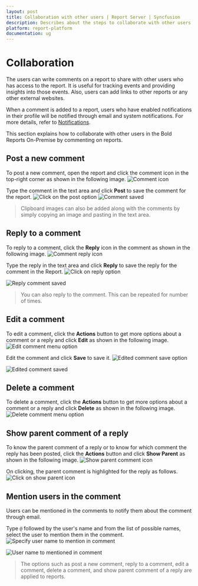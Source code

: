 ```yaml
---
layout: post
title: Collaboration with other users | Report Server | Syncfusion
description: Describes about the steps to collaborate with other users in the Bold Reports On-Premise by commenting on Reports.
platform: report-platform
documentation: ug
---
```


# Collaboration

The users can write comments on a report to share with other users who has access to the report. It is useful for tracking events and providing insights into those events. Also, users can add links to other reports or any other external websites.

When a comment is added to a report, users who have enabled notifications in their profile will be notified through email and system notifications. For more details, refer to [Notifications](/on-premise/notifications/).

This section explains how to collaborate with other users in the Bold Reports On-Premise by commenting on reports.

## Post a new comment

To post a new comment, open the report and click the comment icon in the top-right corner as shown in the following image.
![Comment icon](/static/assets/on-premise/images/collaboration/comment-button.png)

Type the comment in the text area and click **Post** to save the comment for the report.
![Click on the post option](/static/assets/on-premise/images/collaboration/comment-post.png)
![Comment saved](/static/assets/on-premise/images/collaboration/comment-saved.png)

> Clipboard images can also be added along with the comments by simply copying an image and pasting in the text area.

## Reply to a comment

To reply to a comment, click the **Reply** icon in the comment as shown in the following image.
![Comment reply icon](/static/assets/on-premise/images/collaboration/comment-reply-icon-click.png)

Type the reply in the text area and click **Reply** to save the reply for the comment in the Report.
![Click on reply option](/static/assets/on-premise/images/collaboration/comment-reply-button.png)

![Reply comment saved](/static/assets/on-premise/images/collaboration/comment-reply-saved.png)

> You can also reply to the comment. This can be repeated for number of times.

## Edit a comment

To edit a comment, click the **Actions** button to get more options about a comment or a reply and click **Edit** as shown in the following image.
![Edit comment menu option](/static/assets/on-premise/images/collaboration/comment-edit-button.png)

Edit the comment and click **Save** to save it.
![Edited comment save option](/static/assets/on-premise/images/collaboration/comment-edited.png)

![Edited comment saved](/static/assets/on-premise/images/collaboration/comment-edit-saved.png)

## Delete a comment

To delete a comment, click the **Actions** button to get more options about a comment or a reply and click **Delete** as shown in the following image.
![Delete comment menu option](/static/assets/on-premise/images/collaboration/comment-delete-button.png)

## Show parent comment of a reply

To know the parent comment of a reply or to know for which comment the reply has been posted, click the **Actions** button and click **Show Parent** as shown in the following image.
![Show parent comment icon](/static/assets/on-premise/images/collaboration/comment-show-parent-button.png)

On clicking, the parent comment is highlighted for the reply as follows.
![Click on show parent icon](/static/assets/on-premise/images/collaboration/comment-show-parent.png)

## Mention users in the comment

Users can be mentioned in the comments to notify them about the comment through email.

Type `@` followed by the user's name and from the list of possible names, select the user to mention them in the comment.
![Specify user name to mention in comment](/static/assets/on-premise/images/collaboration/mention-user.png)

![User name to mentioned in comment](/static/assets/on-premise/images/collaboration/user-mentioned.png)

> The options such as post a new comment, reply to a comment, edit a comment, delete a comment, and show parent comment of a reply are applied to reports.